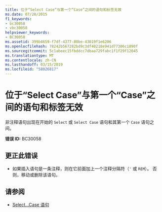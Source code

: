 ```yaml
---
title: 位于“Select Case”与第一个“Case”之间的语句和标签无效
ms.date: 07/20/2015
f1_keywords:
- bc30058
- vbc30058
helpviewer_keywords:
- BC30058
ms.assetid: 399b4659-f7df-4377-80be-43019f1e6206
ms.openlocfilehash: 78242b567282bd9c3df40218e941d77306c1890f
ms.sourcegitcommit: 5c1abeec15fbddcc7dbaa729fabc1f1f29f12045
ms.translationtype: MT
ms.contentlocale: zh-CN
ms.lasthandoff: 03/15/2019
ms.locfileid: "58026817"
---
```

# <a name="statements-and-labels-are-not-valid-between-select-case-and-first-case"></a>位于“Select Case”与第一个“Case”之间的语句和标签无效
非注释语句出现在开始的 `Select` 或 `Select Case` 语句和其第一个 `Case` 语句之间。  
  
 **错误 ID:** BC30058  
  
## <a name="to-correct-this-error"></a>更正此错误  
  
-   如果插入语句是一条注释，则在它前面加上一个注释分隔符（`'` 或 `REM`）。 否则，移动或删除该语句。  
  
## <a name="see-also"></a>请参阅

- [Select...Case 语句](../../visual-basic/language-reference/statements/select-case-statement.md)
